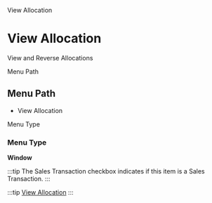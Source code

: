 
View Allocation
# View Allocation


View and Reverse Allocations 

Menu Path
## Menu Path



- View Allocation

Menu Type
### Menu Type

**Window**

:::tip
The Sales Transaction checkbox indicates if this item is a Sales Transaction.
:::

:::tip
[View Allocation](functional-guide/window/window-view-allocation.md)
:::